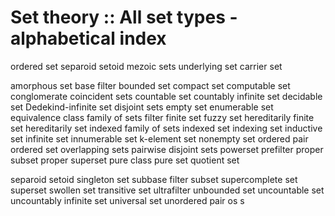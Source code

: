 # Set theory :: All set types - alphabetical index 


ordered set
separoid
setoid
mezoic sets
underlying set
carrier set


amorphous set
base filter
bounded set
compact set
computable set
conglomerate
coincident sets
countable set
countably infinite set
decidable set
Dedekind-infinite set
disjoint sets
empty set
enumerable set
equivalence class
family of sets
filter
finite set
fuzzy set
hereditarily finite set
hereditarily set
indexed family of sets
indexed set
indexing set
inductive set
infinite set
innumerable set
k-element set
nonempty set
ordered pair
ordered set
overlapping sets
pairwise disjoint sets
powerset
prefilter
proper subset
proper superset
pure class
pure set
quotient set

separoid
setoid
singleton set
subbase filter
subset
supercomplete set
superset
swollen set
transitive set
ultrafilter
unbounded set
uncountable set
uncountably infinite set
universal set
unordered pair
os
s
